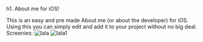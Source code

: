 h1.  About me for iOS!

This is an easy and pre made About me (or about the developer) for iOS. Using this you can simply edit and add it to your project  without no big deal.
Screenies:
![lala](http://ploader.net/files/7e5f8f9864944d144d953f117d6d44ee.png "Title")
![lala1](http://ploader.net/files/4e35ec5130b28dfacbdad316a78e940e.png "Title")
